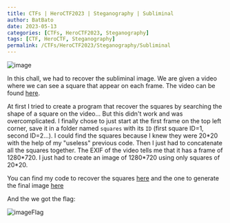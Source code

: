 ```yaml
---
title: CTFs | HeroCTF2023 | Steganography | Subliminal
author: BatBato
date: 2023-05-13
categories: [CTFs, HeroCTF2023, Steganography]
tags: [CTF, HeroCTF, Steganography]
permalink: /CTFs/HeroCTF2023/Steganography/Subliminal
---
```


![image](https://github.com/Nouman404/nouman404.github.io/assets/73934639/ad10901c-6ab4-4601-acb4-930f0f9cd6c3)

In this chall, we had to recover the subliminal image. We are given a video where we can see a square that appear on each frame. The video can be found [here](https://github.com/Nouman404/nouman404.github.io/blob/main/_posts/CTFs/HeroCTF2023/Steganography/subliminal_hide.zip).

At first I tried to create a program that recover the squares by searching the shape of a square on the video... But this didn't work and was overcomplicated. I finally chose to just start at the first frame on the top left corner, save it in a folder named `squares` with its `ID` (first square ID=1, second ID=2...). I could find the squares because I knew they were 20\*20 with the help of my "useless" previous code. Then I just had to concatenate all the squares together. The EXIF of the video tells me that it has a frame of 1280\*720. I just had to create an image of 1280\*720 using only squares of 20\*20.

You can find my code to recover the squares [here](https://github.com/Nouman404/nouman404.github.io/blob/main/_posts/CTFs/HeroCTF2023/Steganography/exploit_subliminal.py) and the one to generate the final image [here](https://github.com/Nouman404/nouman404.github.io/blob/main/_posts/CTFs/HeroCTF2023/Steganography/image_concat.py)

And the we got the flag:

![imageFlag](https://raw.githubusercontent.com/Nouman404/nouman404.github.io/main/_posts/CTFs/HeroCTF2023/Steganography/final_image.png)
